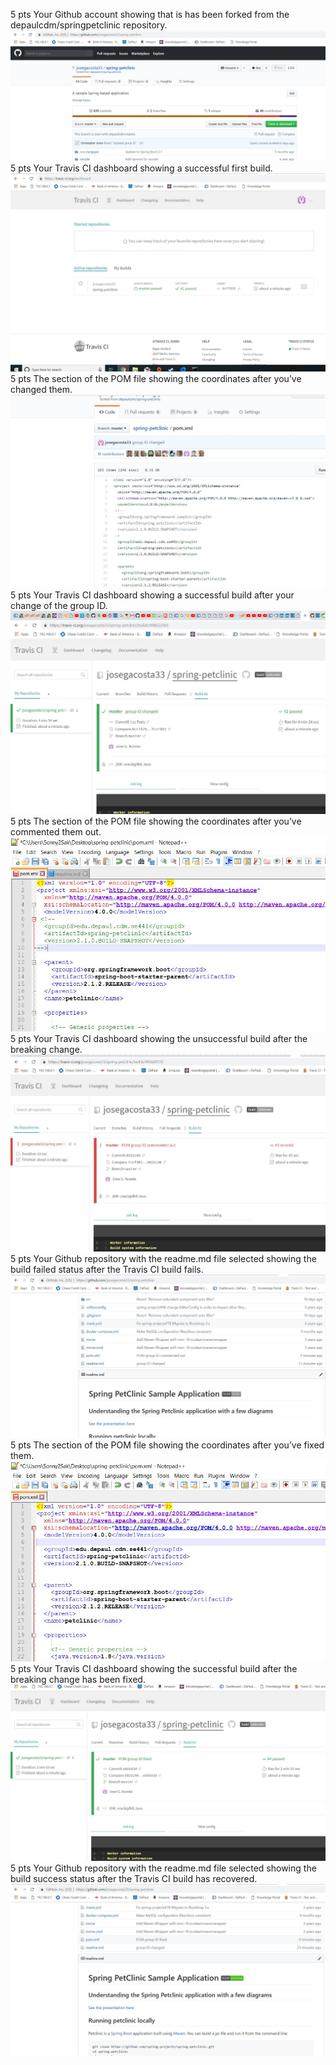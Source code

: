 5 pts Your Github account showing that is has been forked from the depaulcdm/springpetclinic repository.
![Screen Capture #1](images/fork.JPG)
5 pts Your Travis CI dashboard showing a successful first build.
![Screen Capture #2](images/travis-build.JPG)
5 pts The section of the POM file showing the coordinates after you’ve changed them.
![Screen Capture #3](images/groupid.JPG)
5 pts Your Travis CI dashboard showing a successful build after your change of the group
ID.
![Screen Capture #4](images/travis-groupidchangesuccess.JPG)
5 pts The section of the POM file showing the coordinates after you’ve commented them
out.
![Screen Capture #5](images/commentingout.JPG)
5 pts Your Travis CI dashboard showing the unsuccessful build after the breaking change.
![Screen Capture #6](images/travis-groupidchangefailure.JPG)
5 pts Your Github repository with the readme.md file selected showing the build failed
status after the Travis CI build fails.
![Screen Capture #7](images/readme-error.JPG)
5 pts The section of the POM file showing the coordinates after you’ve fixed them.
![Screen Capture #8](images/fixedgroupid.JPG)
5 pts Your Travis CI dashboard showing the successful build after the breaking change has
been fixed.
![Screen Capture #9](images/travis-fixedgroupid.JPG)
5 pts Your Github repository with the readme.md file selected showing the build success
status after the Travis CI build has recovered.
![Screen Capture #10](images/readmefixed.JPG)

